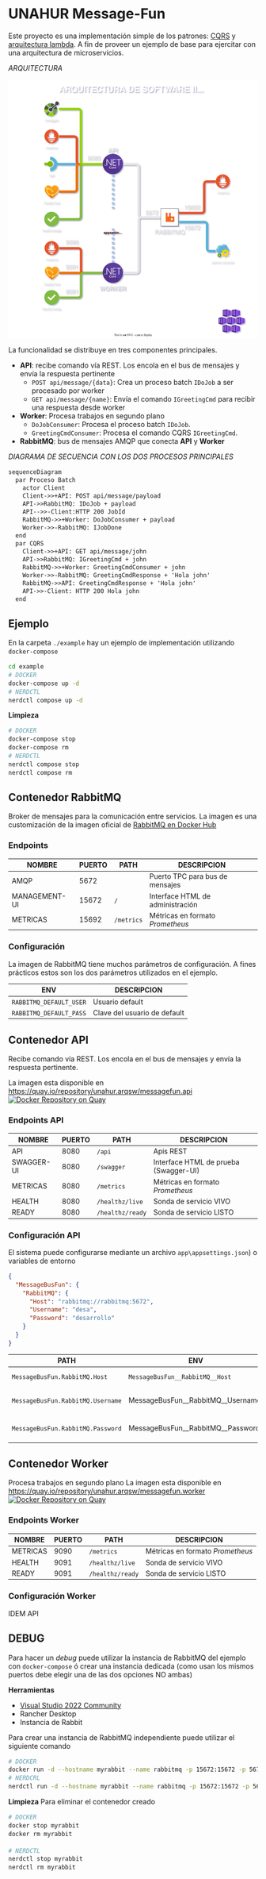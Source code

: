 # UNAHUR Message-Fun

Este proyecto es una implementación simple de los patrones: [CQRS](https://learn.microsoft.com/en-us/azure/architecture/patterns/) y [arquitectura lambda](https://en.wikipedia.org/wiki/Lambda_architecture). A fin de proveer un ejemplo de base para ejercitar con una arquitectura de microservicios. 

_ARQUITECTURA_

![diagrama](./docs/diagram.svg)

La funcionalidad se distribuye en tres componentes principales.

- **API**: recibe comando vía REST. Los encola en el bus de mensajes y envía la respuesta pertinente
  - `POST api/message/{data}`: Crea un proceso batch `IDoJob` a ser procesado por worker
  - `GET api/message/{name}`: Envía el comando `IGreetingCmd` para recibir una respuesta desde worker
- **Worker**: Procesa trabajos en segundo plano
  - `DoJobConsumer`: Procesa el proceso batch `IDoJob`.
  - `GreetingCmdConsumer`: Procesa el comando CQRS `IGreetingCmd`.
- **RabbitMQ**: bus de mensajes AMQP que conecta **API** y **Worker**

*DIAGRAMA DE SECUENCIA CON LOS DOS PROCESOS PRINCIPALES*

```mermaid
sequenceDiagram
  par Proceso Batch
    actor Client
    Client->>+API: POST api/message/payload
    API->>RabbitMQ: IDoJob + payload
    API-->>-Client:HTTP 200 JobId
    RabbitMQ->>+Worker: DoJobConsumer + payload
    Worker->>-RabbitMQ: IJobDone
  end
  par CQRS
    Client->>+API: GET api/message/john
    API->>RabbitMQ: IGreetingCmd + john
    RabbitMQ->>+Worker: GreetingCmdConsumer + john
    Worker->>-RabbitMQ: GreetingCmdResponse + 'Hola john'
    RabbitMQ->>API: GreetingCmdResponse + 'Hola john'
    API->>-Client: HTTP 200 Hola john
  end
```

## Ejemplo

En la carpeta `./example` hay un ejemplo de implementación utilizando `docker-compose`

```bash
cd example
# DOCKER
docker-compose up -d
# NERDCTL
nerdctl compose up -d
```

**Limpieza**

```bash
# DOCKER
docker-compose stop
docker-compose rm
# NERDCTL
nerdctl compose stop
nerdctl compose rm
```

## Contenedor RabbitMQ

Broker de mensajes para la comunicación entre servicios. La imagen es una customización de la imagen oficial de [RabbitMQ en Docker Hub](https://hub.docker.com/_/rabbitmq/)

### Endpoints

| NOMBRE        | PUERTO | PATH       | DESCRIPCION                      |
| ------------- | ------ | ---------- | -------------------------------- |
| AMQP          | 5672   |            | Puerto TPC para bus de mensajes  |
| MANAGEMENT-UI | 15672  | `/`        | Interface HTML de administración |
| METRICAS      | 15692  | `/metrics` | Métricas en formato *Prometheus* |

### Configuración

La imagen de RabbitMQ tiene muchos parámetros de configuración. A fines prácticos estos son los dos parámetros utilizados en el ejemplo.

| ENV                     | DESCRIPCION                  |
| ----------------------- | ---------------------------- |
| `RABBITMQ_DEFAULT_USER` | Usuario default              |
| `RABBITMQ_DEFAULT_PASS` | Clave del usuario de default |

## Contenedor API

Recibe comando vía REST. Los encola en el bus de mensajes y envía la respuesta pertinente.

La imagen esta disponible en https://quay.io/repository/unahur.arqsw/messagefun.api
[![Docker Repository on Quay](https://quay.io/repository/unahur.arqsw/messagefun.api/status "Docker Repository on Quay")](https://quay.io/repository/unahur.arqsw/messagefun.api)

### Endpoints API

| NOMBRE     | PUERTO | PATH             | DESCRIPCION                           |
| ---------- | ------ | ---------------- | ------------------------------------- |
| API        | 8080   | `/api`           | Apis REST                             |
| SWAGGER-UI | 8080   | `/swagger`       | Interface HTML de prueba (Swagger-UI) |
| METRICAS   | 8080   | `/metrics`       | Métricas en formato *Prometheus*      |
| HEALTH     | 8080   | `/healthz/live`  | Sonda de servicio VIVO                |
| READY      | 8080   | `/healthz/ready` | Sonda de servicio LISTO               |

### Configuración API

El sistema puede configurarse mediante un archivo `app\appsettings.json`) o variables de entorno

```json
{
  "MessageBusFun": {
    "RabbitMQ": {
      "Host": "rabbitmq://rabbitmq:5672",
      "Username": "desa",
      "Password": "desarrollo"
    }
  }
}
```

| PATH                              | ENV                                | DESCRIPCION                      |
| --------------------------------- | ---------------------------------- | -------------------------------- |
| `MessageBusFun.RabbitMQ.Host`     | `MessageBusFun__RabbitMQ__Host`    | URI de Rabbit MQ                 |
| `MessageBusFun.RabbitMQ.Username` | MessageBusFun__RabbitMQ__Username` | Nombre de usuario de RabbitMQ    |
| `MessageBusFun.RabbitMQ.Password` | MessageBusFun__RabbitMQ__Password` | Password del usuario de RabbitMQ |

## Contenedor Worker

Procesa trabajos en segundo plano
La imagen esta disponible en https://quay.io/repository/unahur.arqsw/messagefun.worker
[![Docker Repository on Quay](https://quay.io/repository/unahur.arqsw/messagefun.worker/status "Docker Repository on Quay")](https://quay.io/repository/unahur.arqsw/messagefun.worker)

### Endpoints Worker

| NOMBRE   | PUERTO | PATH             | DESCRIPCION                      |
| -------- | ------ | ---------------- | -------------------------------- |
| METRICAS | 9090   | `/metrics`       | Métricas en formato *Prometheus* |
| HEALTH   | 9091   | `/healthz/live`  | Sonda de servicio VIVO           |
| READY    | 9091   | `/healthz/ready` | Sonda de servicio LISTO          |

### Configuración Worker

IDEM API

## DEBUG

Para hacer un *debug* puede utilizar la instancia de RabbitMQ del ejemplo con `docker-compose` ó crear una instancia dedicada (como usan los mismos puertos debe elegir una de las dos opciones NO ambas)

**Herramientas**

- [Visual Studio 2022 Community](https://visualstudio.microsoft.com/es/vs/community/)
- Rancher Desktop
- Instancia de Rabbit

Para crear una instancia de RabbitMQ independiente puede utilizar el siguiente comando

```bash
# DOCKER
docker run -d --hostname myrabbit --name rabbitmq -p 15672:15672 -p 5672:5672 -e RABBITMQ_DEFAULT_USER=desa -e RABBITMQ_DEFAULT_PASS=desarrollo masstransit/rabbitmq:latest
# NERDCRL
nerdctl run -d --hostname myrabbit --name rabbitmq -p 15672:15672 -p 5672:5672 -e RABBITMQ_DEFAULT_USER=desa -e RABBITMQ_DEFAULT_PASS=desarrollo masstransit/rabbitmq:latest
```

**Limpieza** Para eliminar el contenedor creado

```bash
# DOCKER
docker stop myrabbit
docker rm myrabbit

# NERDCTL
nerdctl stop myrabbit
nerdctl rm myrabbit
```
